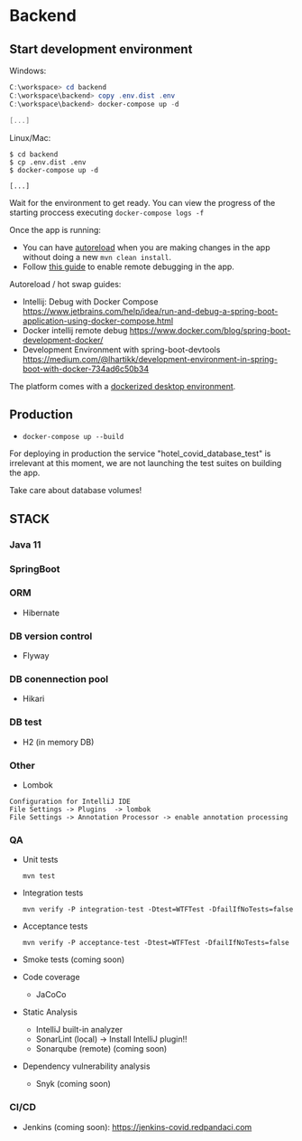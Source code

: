 # Backend

## Start development environment

Windows:

```powershell
C:\workspace> cd backend
C:\workspace\backend> copy .env.dist .env
C:\workspace\backend> docker-compose up -d

[...]

```

Linux/Mac:

```shell
$ cd backend
$ cp .env.dist .env
$ docker-compose up -d

[...]

```

Wait for the environment to get ready. You can view the progress of the starting proccess executing `docker-compose logs -f`

Once the app is running:

- You can have [autoreload](https://medium.com/@lhartikk/development-environment-in-spring-boot-with-docker-734ad6c50b34) when you are making changes in the app without doing a new `mvn clean install`.
- Follow [this guide](https://blog.jetbrains.com/idea/2019/04/debug-your-java-applications-in-docker-using-intellij-idea/) to enable remote debugging in the app.

Autoreload / hot swap guides:

- Intellij: Debug with Docker Compose <https://www.jetbrains.com/help/idea/run-and-debug-a-spring-boot-application-using-docker-compose.html>
- Docker intellij remote debug <https://www.docker.com/blog/spring-boot-development-docker/>
- Development Environment with spring-boot-devtools <https://medium.com/@lhartikk/development-environment-in-spring-boot-with-docker-734ad6c50b34>

The platform comes with a [dockerized desktop environment](platform/desktop/README.md).

## Production

- ```docker-compose up --build```

For deploying in production the service "hotel_covid_database_test" is irrelevant at this moment, 
we are not launching the test suites on building the app.

Take care about database volumes!

## STACK

### Java 11

### SpringBoot

### ORM

- Hibernate

### DB version control

- Flyway

### DB conennection pool

- Hikari

### DB test

- H2 (in memory DB)

### Other

- Lombok
```
Configuration for IntelliJ IDE
File Settings -> Plugins  -> lombok
File Settings -> Annotation Processor -> enable annotation processing
```

### QA

- Unit tests

    ```console
    mvn test
    ```

- Integration tests

    ```console
    mvn verify -P integration-test -Dtest=WTFTest -DfailIfNoTests=false
    ```

- Acceptance tests

    ```console
    mvn verify -P acceptance-test -Dtest=WTFTest -DfailIfNoTests=false
    ```

- Smoke tests (coming soon)

- Code coverage

  - JaCoCo

- Static Analysis

  - IntelliJ built-in analyzer
  - SonarLint (local) -> Install IntelliJ plugin!!
  - Sonarqube (remote) (coming soon)

- Dependency vulnerability analysis

  - Snyk (coming soon)

### CI/CD

- Jenkins (coming soon): <https://jenkins-covid.redpandaci.com>
